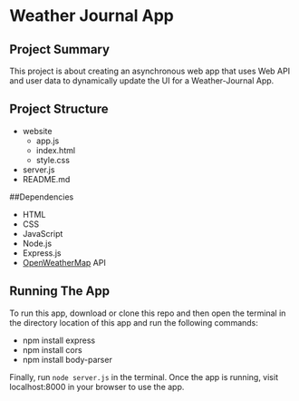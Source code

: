 # Weather Journal App

## Project Summary

This project is about creating an asynchronous web app that uses Web API and user data to dynamically update the UI for a Weather-Journal App.

## Project Structure

- website
  - app.js
  - index.html
  - style.css
- server.js
- README.md

##Dependencies

- HTML
- CSS
- JavaScript
- Node.js
- Express.js
- [OpenWeatherMap](https://openweathermap.org/) API

## Running The App

To run this app, download or clone this repo and then open the terminal in the directory location of this app and run the following commands:

- npm install express
- npm install cors
- npm install body-parser

Finally, run `node server.js` in the terminal. Once the app is running, visit localhost:8000 in your browser to use the app.
